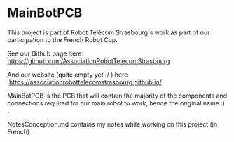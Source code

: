 # MainBotPCB

This project is part of Robot Télécom Strasbourg's work as part of our participation to the French Robot Cup.

See our Github page here: https://github.com/AssociationRobotTelecomStrasbourg

And our website (quite empty yet :/ ) here :https://associationrobottelecomstrasbourg.github.io/

MainBotPCB is the PCB that will contain the majority of the  components and connections required for our main robot to work, hence the original name :) .

NotesConception.md contains my notes while working on this project (in French)
